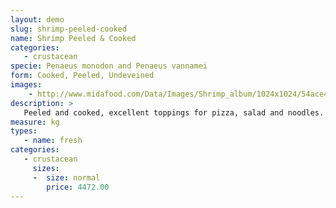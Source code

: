 ```yaml
---
layout: demo
slug: shrimp-peeled-cooked
name: Shrimp Peeled & Cooked
categories:
   - crustacean
specie: Penaeus monodon and Penaeus vannamei
form: Cooked, Peeled, Undeveined
images:
    - http://www.midafood.com/Data/Images/Shrimp_album/1024x1024/54ace47ddc688327.jpg
description: >
   Peeled and cooked, excellent toppings for pizza, salad and noodles.
measure: kg
types:
   - name: fresh
categories:
   - crustacean
     sizes:
     -  size: normal
        price: 4472.00
---
```

